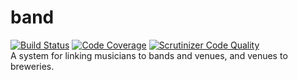 # band
[![Build Status](https://travis-ci.org/delboy1978uk/band.png?branch=master)](https://travis-ci.org/delboy1978uk/band) [![Code Coverage](https://scrutinizer-ci.com/g/delboy1978uk/band/badges/coverage.png?b=master)](https://scrutinizer-ci.com/g/delboy1978uk/band/?branch=master) [![Scrutinizer Code Quality](https://scrutinizer-ci.com/g/delboy1978uk/band/badges/quality-score.png?b=master)](https://scrutinizer-ci.com/g/delboy1978uk/band/?branch=master) <br />
A system for linking musicians to bands and venues, and venues to breweries.

